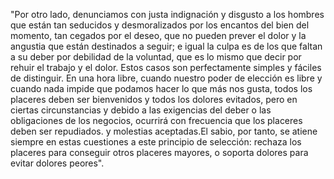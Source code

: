 "Por otro lado, denunciamos con justa indignación y disgusto 
a los hombres que están tan seducidos y desmoralizados por 
los encantos del bien del momento, tan cegados por el 
deseo, que no pueden prever el dolor y la angustia que están 
destinados a seguir; e igual la culpa es de los que faltan a 
su deber por debilidad de la voluntad, que es lo mismo que
 decir por rehuir el trabajo y el dolor. Estos casos son 
 perfectamente simples y fáciles de distinguir. En una hora libre, cuando nuestro poder de elección es libre y cuando 
 nada impide que podamos hacer lo que más nos gusta, todos 
 los placeres deben ser bienvenidos y todos los dolores 
 evitados, pero en ciertas circunstancias y debido a las exigencias del deber o las obligaciones de los negocios, ocurrirá con frecuencia que los placeres deben ser 
 repudiados. y molestias aceptadas.El sabio, por tanto, se atiene siempre en estas cuestiones a este principio de selección: rechaza los placeres para conseguir otros placeres mayores, o soporta dolores para evitar dolores peores".   